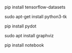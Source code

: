 

pip install tensorflow-datasets

sudo apt-get install python3-tk

pip install pydot

sudo apt install graphviz

pip install notebook

